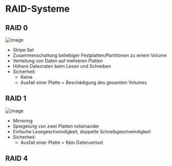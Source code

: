 # RAID-Systeme

## RAID 0
![image](https://github.com/bj433/Lehrbuch/assets/104757507/2cf51eb9-79cd-4623-9b2b-ae8d560db545)


- Stripe Set
- Zusammenschaltung beliebiger Festplatten/Partitionen zu einem Volume
- Verteilung von Daten auf mehreren Platten
- Höhere Datenraten beim Lesen und Schreiben
- Sicherheit:
  - Keine
  - Ausfall einer Platte = Beschädigung des gesamten Volumes
 
## RAID 1
![image](https://github.com/bj433/Lehrbuch/assets/104757507/8146ac25-4327-4365-9fa5-98bf28304421)

- Mirroring
- Spiegelung von zwei Platten miteinander
- Einfache Lesegeschwindigkeit, doppelte Schreibgeschwindigkeit
- Sicherheit:
  - Ausfall einer Platte = Kein Datenverlust
 
## RAID 4
